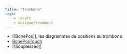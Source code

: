 ```yaml
---
title: "Trombone"
tags:
    - -draft
    - musique/trombone
---
```


- [[BonePos]], les diagrammes de positions au trombone
- [BonePosTouch](https://grahack.github.io/bonepostouch/)
- [[Souplesses]]

